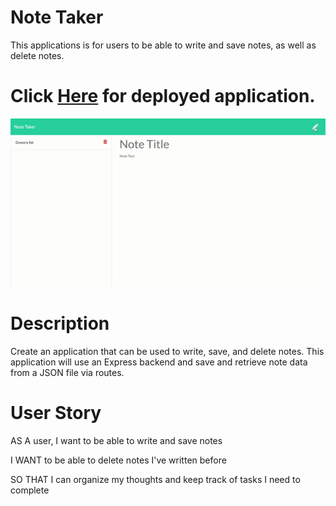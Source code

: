 # Note Taker

This applications is for users to be able to write and save notes, as well as delete notes.

# Click [Here](https://infinite-mesa-25494.herokuapp.com/) for deployed application.

![alt-text](https://github.com/aimeemillard/note-taker/blob/master/Note%20Taker.gif)

# Description

Create an application that can be used to write, save, and delete notes. This application will use an Express backend and save and retrieve note data from a JSON file via routes.

# User Story

AS A user, I want to be able to write and save notes

I WANT to be able to delete notes I've written before

SO THAT I can organize my thoughts and keep track of tasks I need to complete
